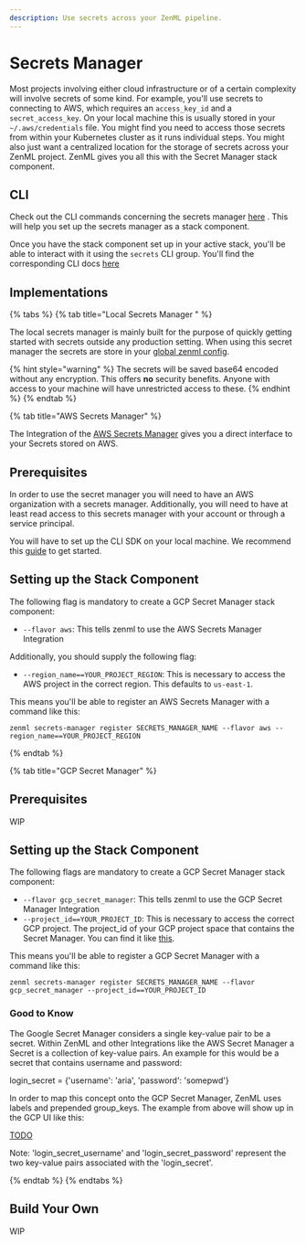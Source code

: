 ```yaml
---
description: Use secrets across your ZenML pipeline.
---
```

# Secrets Manager

Most projects involving either cloud infrastructure or of a certain complexity
will involve secrets of some kind. For example, you'll use secrets to connecting 
to AWS, which requires an `access_key_id` and a `secret_access_key`. On your 
local machine this is usually stored in your `~/.aws/credentials` file.
You might find you need to access those secrets from within your Kubernetes
cluster as it runs individual steps. You might also just want a centralized 
location for the storage of secrets across your ZenML project. ZenML gives you
all this with the Secret Manager stack component.


## CLI

Check out the CLI commands concerning the secrets manager
[here](https://apidocs.zenml.io/latest/cli/#zenml.cli--setting-up-a-secrets-manager)
. This will help you set up the secrets manager as a stack component. 

Once you have the stack component set up in your active stack, you'll be able to
interact with it using the `secrets` CLI group. You'll find the corresponding
CLI docs [here](https://apidocs.zenml.io/latest/cli/#zenml.cli--using-secrets)

## Implementations


{% tabs %}
{% tab title="Local Secrets Manager " %}

The local secrets manager is mainly built for the purpose of quickly getting 
started with secrets outside any production setting. When using this secret 
manager the secrets are store in your 
[global zenml config](../developer-guide/repo-and-config.md#config). 

{% hint style="warning" %}
The secrets will be saved base64 encoded without any encryption. 
This offers **no** security benefits. Anyone with access to your machine will
have unrestricted access to these.
{% endhint %}
{% endtab %}

{% tab title="AWS Secrets Manager" %}

The Integration of the [AWS Secrets Manager](Southernlights#1942) gives you a
direct interface to your Secrets stored on AWS.

## Prerequisites

In order to use the secret manager you will need to have an AWS organization 
with a secrets manager. Additionally, you will need to have at least read access
to this secrets manager with your account or through a service principal.

You will have to set up the CLI SDK on your local machine. We recommend this
[guide](https://docs.aws.amazon.com/sdk-for-java/v1/developer-guide/setup-credentials.html)
to get started.

## Setting up the Stack Component

The following flag is mandatory to create a GCP Secret Manager stack component:
* `--flavor aws`: This tells zenml to use the AWS Secrets Manager Integration 

Additionally, you should supply the following flag:
* `--region_name==YOUR_PROJECT_REGION`: This is necessary to access the AWS project in the correct region.
This defaults to `us-east-1`.

This means you'll be able to register an AWS Secrets Manager with a command like this:

`zenml secrets-manager register SECRETS_MANAGER_NAME --flavor aws --region_name==YOUR_PROJECT_REGION`


{% endtab %}

{% tab title="GCP Secret Manager" %}

## Prerequisites

WIP

## Setting up the Stack Component

The following flags are mandatory to create a GCP Secret Manager stack component:
* `--flavor gcp_secret_manager`: This tells zenml to use the GCP Secret Manager Integration 
* `--project_id==YOUR_PROJECT_ID`: This is necessary to access the correct GCP project. The project_id of your GCP project space that contains the
Secret Manager. You can find it like [this](https://support.google.com/googleapi/answer/7014113?hl=en).

This means you'll be able to register a GCP Secret Manager with a command like this:

`zenml secrets-manager register SECRETS_MANAGER_NAME --flavor gcp_secret_manager --project_id==YOUR_PROJECT_ID`

### Good to Know

The Google Secret Manager considers a single key-value pair to be a secret. Within ZenML and other
Integrations like the AWS Secret Manager a Secret is a collection of key-value pairs.
An example for this would be a secret that contains username and password:

login_secret = {'username': 'aria', 'password': 'somepwd'}

In order to map this concept onto the GCP Secret Manager, ZenML uses labels and prepended group_keys.
The example from above will show up in the GCP UI like this:

[TODO]([GET_Screenshot])

Note: 'login_secret_username' and 'login_secret_password' represent the two key-value pairs associated
with the 'login_secret'.

{% endtab %}
{% endtabs %}

## Build Your Own

WIP
